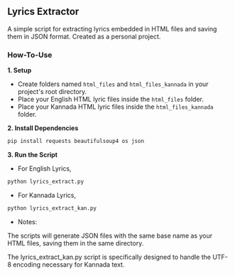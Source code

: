 ## Lyrics Extractor

A simple script for extracting lyrics embedded in HTML files and saving them in JSON format.  Created as a personal project.

### How-To-Use

**1. Setup**

* Create folders named `html_files` and `html_files_kannada` in your project's root directory.
* Place your English HTML lyric files inside the `html_files` folder.
* Place your Kannada HTML lyric files inside the `html_files_kannada` folder.

**2. Install Dependencies**

```bash
pip install requests beautifulsoup4 os json
```
**3. Run the Script**

* For English Lyrics, 

```bash
python lyrics_extract.py
```
* For Kannada Lyrics,

```bash
python lyrics_extract_kan.py
```
* Notes:

The scripts will generate JSON files with the same base name as your HTML files, saving them in the same directory.

The lyrics_extract_kan.py script is specifically designed to handle the UTF-8 encoding necessary for Kannada text.
